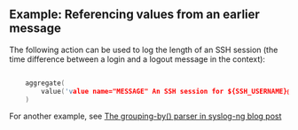 ---
---
<!-- DISCLAIMER: This file is based on the syslog-ng Open Source Edition documentation https://github.com/balabit/syslog-ng-ose-guides/commit/2f4a52ee61d1ea9ad27cb4f3168b95408fddfdf2 and is used under the terms of The syslog-ng Open Source Edition Documentation License. The file has been modified by Axoflow. -->

## Example: Referencing values from an earlier message

The following action can be used to log the length of an SSH session (the time difference between a login and a logout message in the context):

```c

    aggregate(
        value('value name="MESSAGE" An SSH session for ${SSH_USERNAME}@1 from ${SSH_CLIENT_ADDRESS}@2 closed. Session lasted from ${DATE}@2 to ${DATE}')
    )

```

For another example, see [The grouping-by() parser in syslog-ng blog post](https://www.syslog-ng.com/community/b/blog/posts/the-grouping-by-parser-in-syslog-ng-3-8)

